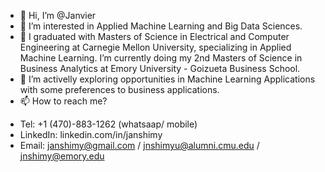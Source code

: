 - 👋 Hi, I’m @Janvier
- 👀 I’m interested in Applied Machine Learning and Big Data Sciences.
- 🌱 I graduated with Masters of Science in Electrical and Computer Engineering at Carnegie Mellon University, specializing in Applied Machine Learning.
      I’m currently doing my 2nd Masters of Science in Business Analytics at Emory University - Goizueta Business School.
- 💞️ I’m activelly exploring opportunities in Machine Learning Applications with some preferences to business applications.
- 📫 How to reach me? 
* Tel: +1 (470)-883-1262 (whatsaap/ mobile)
* LinkedIn: linkedin.com/in/janshimy
* Email: janshimy@gmail.com / jnshimyu@alumni.cmu.edu / jnshimy@emory.edu

<!---
janshimy/janshimy is a ✨ special ✨ repository because its `README.md` (this file) appears on your GitHub profile.
You can click the Preview link to take a look at your changes.
--->
